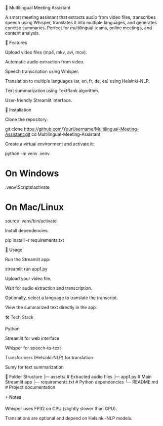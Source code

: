 🎥 Multilingual Meeting Assistant

A smart meeting assistant that extracts audio from video files, transcribes speech using Whisper, translates it into multiple languages, and generates concise summaries. Perfect for multilingual teams, online meetings, and content analysis.

📝 Features

Upload video files (mp4, mkv, avi, mov).

Automatic audio extraction from video.

Speech transcription using Whisper.

Translation to multiple languages (ar, en, fr, de, es) using Helsinki-NLP.

Text summarization using TextRank algorithm.

User-friendly Streamlit interface.

🚀 Installation

Clone the repository:

git clone https://github.com/YourUsername/Multilingual-Meeting-Assistant.git
cd Multilingual-Meeting-Assistant


Create a virtual environment and activate it:

python -m venv .venv
# On Windows
.venv\Scripts\activate
# On Mac/Linux
source .venv/bin/activate


Install dependencies:

pip install -r requirements.txt

🎯 Usage

Run the Streamlit app:

streamlit run app1.py


Upload your video file.

Wait for audio extraction and transcription.

Optionally, select a language to translate the transcript.

View the summarized text directly in the app.

🛠 Tech Stack

Python

Streamlit for web interface

Whisper for speech-to-text

Transformers (Helsinki-NLP) for translation

Sumy for text summarization

📂 Folder Structure
├─ assets/          # Extracted audio files
├─ app1.py          # Main Streamlit app
├─ requirements.txt # Python dependencies
└─ README.md        # Project documentation

⚡ Notes

Whisper uses FP32 on CPU (slightly slower than GPU).

Translations are optional and depend on Helsinki-NLP models.
